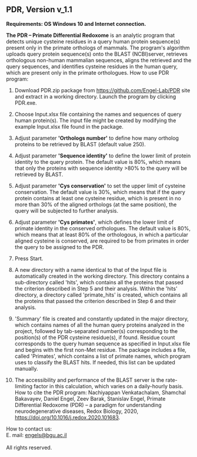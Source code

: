 ## PDR, Version v_1.1 <br>
**Requirements: OS Windows 10 and Internet connection.** <br>

**The PDR – Primate Differential Redoxome** is an analytic program that detects unique cysteine residues in a query human protein sequence(s) present only in the primate orthologs of mammals. The program's algorithm uploads query protein sequence(s) onto the BLAST (NCBI)server, retrieves orthologous non-human mammalian sequences, aligns the retrieved and the query sequences, and identifies cysteine residues in the human query, which are present only in the primate orthologues.
How to use PDR program:
1.	Download PDR.zip package from https://github.com/Engel-Lab/PDR site and extract in a working directory. Launch the program by clicking PDR.exe.
 
2.	Choose Input.xlsx file containing the names and sequences of query human protein(s). The input file might be created by modifying the example Input.xlsx file found in the package.
 
3.	Adjust parameter **'Orthologs number'** to define how many ortholog proteins to be retrieved by BLAST (default value 250).

4.	Adjust parameter **'Sequence identity'** to define the lower limit of protein identity to the query protein. The default value is 80%, which means that only the proteins with sequence identity >80% to the query will be retrieved by BLAST. 
 
5.	Adjust parameter **'Cys conservation'** to set the upper limit of cysteine conservation. The default value is 30%, which means that if the query protein contains at least one cysteine residue, which is present in no more than 30% of the aligned orthologs (at the same position), the query will be subjected to further analysis.

6.	Adjust parameter **'Cys primates'**, which defines the lower limit of primate identity in the conserved orthologues. The default value is 80%, which means that at least 80% of the orthologous, in which a particular aligned cysteine is conserved, are required to be from primates in order the query to be assigned to the PDR.

7.	Press Start.

8.	A new directory with a name identical to that of the Input file is automatically created in the working directory. This directory contains a sub-directory called 'hits', which contains all the proteins that passed the criterion described in Step 5 and their analysis. Within the 'hits' directory, a directory called 'primate_hits' is created, which contains all the proteins that passed the criterion described in Step 6 and their analysis. 
9.	'Summary' file is created and constantly updated in the major directory, which contains names of all the human query proteins analyzed in the project, followed by tab-separated number(s) corresponding to the position(s) of the PDR cysteine residue(s), if found. Residue count corresponds to the query human sequence as specified in Input.xlsx file and begins with the first non-Met residue. The package includes a file, called 'Primates', which contains a list of primate names, which program uses to classify the BLAST hits. If needed, this list can be updated manually.
10.	The accessibility and performance of the BLAST server is the rate-limiting factor in this calculation, which varies on a daily-hourly basis.   
How to cite the PDR program:
Nachiyappan Venkatachalam, Shamchal Bakavayev, Daniel Engel, Zeev Barak, Stanislav Engel, Primate Differential Redoxome (PDR) – a paradigm for understanding neurodegenerative diseases, Redox Biology, 2020, https://doi.org/10.1016/j.redox.2020.101683.

How to contact us: <br>
E. mail: engels@bgu.ac.il <br><br>
All rights reserved.  
